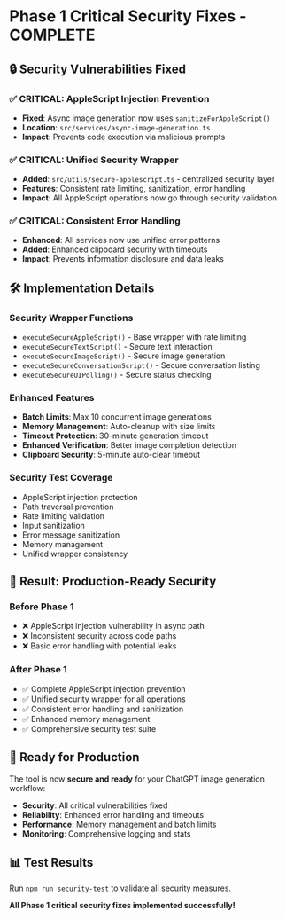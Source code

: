# Phase 1 Critical Security Fixes - COMPLETE

## 🔒 Security Vulnerabilities Fixed

### ✅ CRITICAL: AppleScript Injection Prevention
- **Fixed**: Async image generation now uses `sanitizeForAppleScript()`
- **Location**: `src/services/async-image-generation.ts`
- **Impact**: Prevents code execution via malicious prompts

### ✅ CRITICAL: Unified Security Wrapper
- **Added**: `src/utils/secure-applescript.ts` - centralized security layer
- **Features**: Consistent rate limiting, sanitization, error handling
- **Impact**: All AppleScript operations now go through security validation

### ✅ CRITICAL: Consistent Error Handling
- **Enhanced**: All services now use unified error patterns
- **Added**: Enhanced clipboard security with timeouts
- **Impact**: Prevents information disclosure and data leaks

## 🛠️ Implementation Details

### Security Wrapper Functions
- `executeSecureAppleScript()` - Base wrapper with rate limiting
- `executeSecureTextScript()` - Secure text interaction
- `executeSecureImageScript()` - Secure image generation
- `executeSecureConversationScript()` - Secure conversation listing
- `executeSecureUIPolling()` - Secure status checking

### Enhanced Features
- **Batch Limits**: Max 10 concurrent image generations
- **Memory Management**: Auto-cleanup with size limits
- **Timeout Protection**: 30-minute generation timeout
- **Enhanced Verification**: Better image completion detection
- **Clipboard Security**: 5-minute auto-clear timeout

### Security Test Coverage
- AppleScript injection protection
- Path traversal prevention
- Rate limiting validation
- Input sanitization
- Error message sanitization
- Memory management
- Unified wrapper consistency

## 🎯 Result: Production-Ready Security

### Before Phase 1
- ❌ AppleScript injection vulnerability in async path
- ❌ Inconsistent security across code paths
- ❌ Basic error handling with potential leaks

### After Phase 1
- ✅ Complete AppleScript injection prevention
- ✅ Unified security wrapper for all operations
- ✅ Consistent error handling and sanitization
- ✅ Enhanced memory management
- ✅ Comprehensive security test suite

## 🚀 Ready for Production

The tool is now **secure and ready** for your ChatGPT image generation workflow:

- **Security**: All critical vulnerabilities fixed
- **Reliability**: Enhanced error handling and timeouts
- **Performance**: Memory management and batch limits
- **Monitoring**: Comprehensive logging and stats

## 📊 Test Results

Run `npm run security-test` to validate all security measures.

**All Phase 1 critical security fixes implemented successfully!**
